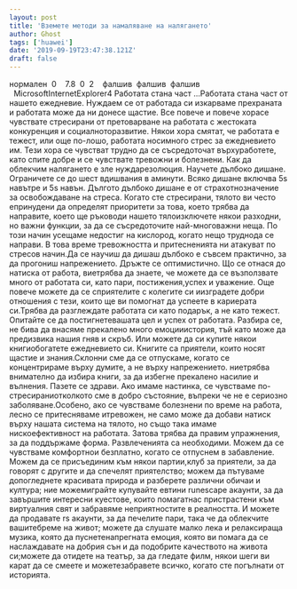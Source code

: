 ```yaml
---
layout: post
title: 'Вземете методи за намаляване на налягането'
author: Ghost
tags: ['huawei']
date: '2019-09-19T23:47:38.121Z'
draft: false
---
```


нормален  0    7.8  0  2    фалшив  фалшив  фалшив                                          MicrosoftInternetExplorer4 Работата стана част ...Работата стана част от нашето ежедневие. Нуждаем се от работада си изкарваме прехраната и работата може да ни донесе щастие. Все повече и повече хорасе чувствате стресирани от претоварване на работата с жестоката конкуренция и социалноторазвитие. Някои хора смятат, че работата е тежест, или още по-лошо, работата носимного стрес за ежедневието им. Тези хора се чувстват трудно да се съсредоточат върхуработете, като спите добре и се чувствате тревожни и болезнени. Как да облекчим налягането е зле нуждарезолюция. Научете дълбоко дишане. Ограничете се до шест вдишвания в aминути. Всяко дишане включва 5s навътре и 5s навън. Дългото дълбоко дишане е от страхотнозначение за освобождаване на стреса. Когато сте стресирани, тялото ви често епринудени да определят приоритети за това, което трябва да направите, което ще ръководи нашето тялоизключете някои разходни, но важни функции, за да се съсредоточите най-многоважни неща. По този начин усещаме недостиг на кислород, когато нещо труднода се направи. В това време тревожността и притесненията ни атакуват по стресов начин.Да се ​​научиш да дишаш дълбоко е съвсем практично, за да прогониш напрежението. Дръжте се оптимистично. Що се отнася до натиска от работа, виетрябва да знаете, че можете да се възползвате много от работата си, като пари, постижения,успех и уважение. Още повече можете да се сприятелите с колегите си иизградете добри отношения с тези, които ще ви помогнат да успеете в кариерата си.Трябва да разглеждате работата си като подарък, а не като тежест. Опитайте се да постигнетевашата цел и успех от работата. Разбира се, не бива да внасяме прекалено много емоцииистория, тъй като може да предизвика нашия гняв и скръб. Или можете да си купите някои книгиобогатете ежедневието си. Книгите са приятели, които носят щастие и знания.Склонни сме да се отпускаме, когато се концентрираме върху думите, а не върху напрежението. ниетрябва внимателно да избира книги, за да избегне прекалено насилие и вълнения. Пазете се здрави. Ако имаме настинка, се чувстваме по-стресираниотколкото сме в добро състояние, въпреки че не е сериозно заболяване.Особено, ако се чувстваме болезнени по време на работа, лесно се притесняваме итревожен, не само може да добави натиск върху нашата система на тялото, но също така имаме нискоефективност на работата. Затова трябва да правим упражнения, за да поддържаме форма. Развлеченията са необходими. Можем да се чувстваме комфортнои безплатно, когато се отпуснем в забавление. Можем да се присъединим към някои партии,клуб за приятели, за да говорят с другите и да спечелят приятелство; можем да пътуваме допогледнете красивата природа и разберете различни обичаи и култура; ние можемиграйте купувайте евтини runescape акаунти, за да завършите интересни куестове, които помагатнас пристрастени към виртуалния свят и забравяме неприятностите в реалността. И можете да продавате rs акаунти, за да печелите пари, така че да облекчите вашитебреме на живот; можете да слушате малко лека и релаксираща музика, която да пуснетенапрегната емоция, която ви помага да се наслаждавате на добрия сън и да подобрите качеството на живота си;можете да отидете на театър, за да гледате филм, някои шеги ви карат да се смеете и можетезабравете всичко, когато сте погълнати от историята. 
